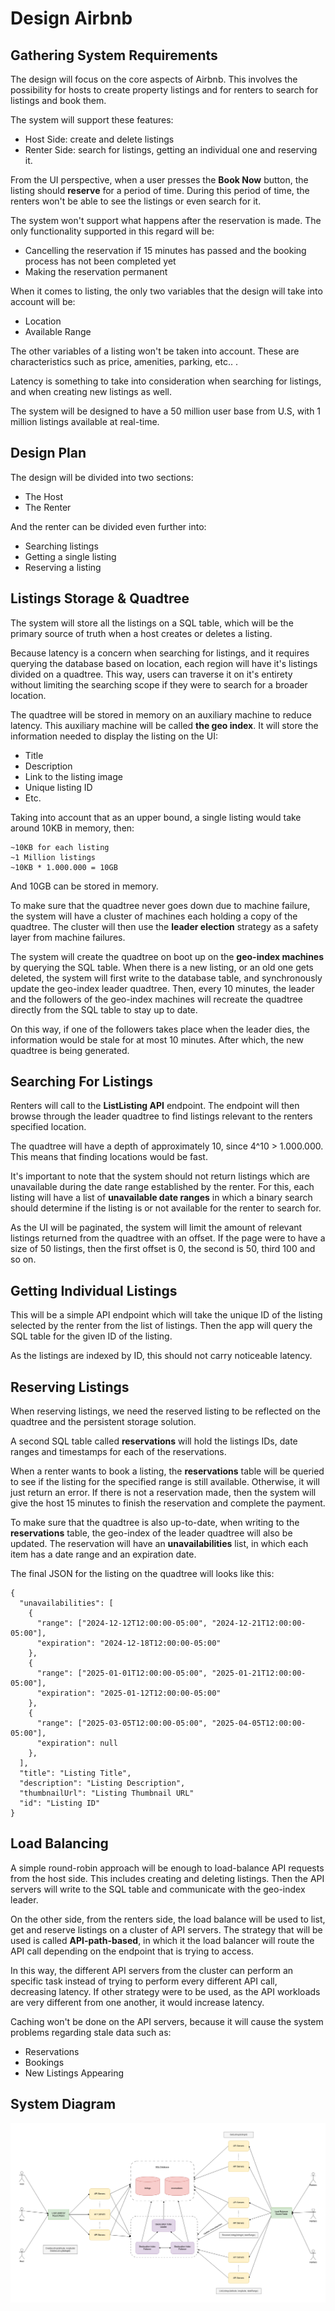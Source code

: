# Design Airbnb
## Gathering System Requirements
The design will focus on the core aspects of Airbnb. This involves the possibility for hosts to create property listings and for renters to search for listings and book them.

The system will support these features:
- Host Side: create and delete listings
- Renter Side: search for listings, getting an individual one and reserving it.

From the UI perspective, when a user presses the **Book Now** button, the listing should **reserve** for a period of time. During this period of time, the renters won't be able to see the listings or even search for it.

The system won't support what happens after the reservation is made. The only functionality supported in this regard will be:
- Cancelling the reservation if 15 minutes has passed and the booking process has not been completed yet
- Making the reservation permanent

When it comes to listing, the only two variables that the design will take into account will be:
- Location
- Available Range

The other variables of a listing won't be taken into account. These are characteristics such as price, amenities, parking, etc.. .

Latency is something to take into consideration when searching for listings, and when creating new listings as well.

The system will be designed to have a 50 million user base from U.S, with 1 million listings available at real-time.

## Design Plan
The design will be divided into two sections:
- The Host
- The Renter

And the renter can be divided even further into:
- Searching listings
- Getting a single listing
- Reserving a listing

## Listings Storage & Quadtree
The system will store all the listings on a SQL table, which will be the primary source of truth when a host creates or deletes a listing. 

Because latency is a concern when searching for listings, and it requires querying the database based on location, each region will have it's listings divided on a quadtree. This way, users can traverse it on it's entirety without limiting the searching scope if they were to search for a broader location.

The quadtree will be stored in memory on an auxiliary machine to reduce latency. This auxiliary machine will be called **the geo index**. It will store the information needed to display the listing on the UI:
- Title
- Description
- Link to the listing image
- Unique listing ID
- Etc.

Taking into account that as an upper bound, a single listing would take around 10KB in memory, then:
```
~10KB for each listing
~1 Million listings
~10KB * 1.000.000 = 10GB
```

And 10GB can be stored in memory.

To make sure that the quadtree never goes down due to machine failure, the system will have a cluster of machines each holding a copy of the quadtree. The cluster will then use the **leader election** strategy as a safety layer from machine failures.

The system will create the quadtree on boot up on the **geo-index machines** by querying the SQL table. When there is a new listing, or an old one gets deleted, the system will first write to the database table, and synchronously update the geo-index leader quadtree. Then, every 10 minutes, the leader and the followers of the geo-index machines will recreate the quadtree directly from the SQL table to stay up to date.

On this way, if one of the followers takes place when the leader dies, the information would be stale for at most 10 minutes. After which, the new quadtree is being generated.

## Searching For Listings
Renters will call to the **ListListing API** endpoint. The endpoint will then browse through the leader quadtree to find listings relevant to the renters specified location.

The quadtree will have a depth of approximately 10, since 4^10 > 1.000.000. This means that finding locations would be fast.

It's important to note that the system should not return listings which are unavailable during the date range established by the renter. For this, each listing will have a list of **unavailable date ranges** in which a binary search should determine if the listing is or not available for the renter to search for.

As the UI will be paginated, the system will limit the amount of relevant listings returned from the quadtree with an offset. If the page were to have a size of 50 listings, then the first offset is 0, the second is 50, third 100 and so on.

## Getting Individual Listings
This will be a simple API endpoint which will take the unique ID of the listing selected by the renter from the list of listings. Then the app will query the SQL table for the given ID of the listing.

As the listings are indexed by ID, this should not carry noticeable latency.

## Reserving Listings
When reserving listings, we need the reserved listing to be reflected on the quadtree and the persistent storage solution. 

A second SQL table called **reservations** will hold the listings IDs, date ranges and timestamps for each of the reservations. 

When a renter wants to book a listing, the **reservations** table will be queried to see if the listing for the specified range is still available. Otherwise, it will just return an error. If there is not a reservation made, then the system will give the host 15 minutes to finish the reservation and complete the payment.

To make sure that the quadtree is also up-to-date, when writing to the **reservations** table, the geo-index of the leader quadtree will also be updated. The reservation will have an **unavailabilities** list, in which each item has a date range and an expiration date.

The final JSON for the listing on the quadtree will looks like this:
```
{
  "unavailabilities": [
    {
      "range": ["2024-12-12T12:00:00-05:00", "2024-12-21T12:00:00-05:00"],
      "expiration": "2024-12-18T12:00:00-05:00"
    },
    {
      "range": ["2025-01-01T12:00:00-05:00", "2025-01-21T12:00:00-05:00"],
      "expiration": "2025-01-12T12:00:00-05:00"
    },
    {
      "range": ["2025-03-05T12:00:00-05:00", "2025-04-05T12:00:00-05:00"],
      "expiration": null
    },
  ],
  "title": "Listing Title",
  "description": "Listing Description",
  "thumbnailUrl": "Listing Thumbnail URL"
  "id": "Listing ID"
}
```
## Load Balancing
A simple round-robin approach will be enough to load-balance API requests from the host side. This includes creating and deleting listings. Then the API servers will write to the SQL table and communicate with the geo-index leader.

On the other side, from the renters side, the load balance will be used to list, get and reserve listings on a cluster of API servers. The strategy that will be used is called **API-path-based**, in which it the load balancer will route the API call depending on the endpoint that is trying to access.

In this way, the different API servers from the cluster can perform an specific task instead of trying to perform every different API call, decreasing latency. If other strategy were to be used, as the API workloads are very different from one another, it would increase latency.

Caching won't be done on the API servers, because it will cause the system problems regarding stale data such as:
- Reservations
- Bookings
- New Listings Appearing

## System Diagram
![airbnb-design](./design-airbnb.png)

